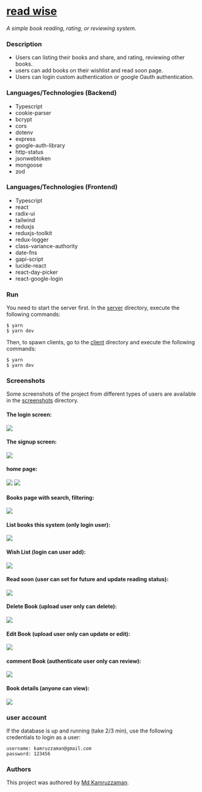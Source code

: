 # [read wise](https://read-wise-project.vercel.app/)

_A simple book reading, rating, or reviewing system._

### Description

- Users can listing their books and share, and rating, reviewing other books.
- users can add books on their wishlist and read soon page.
- Users can login custom authentication or google Oauth authentication.

### Languages/Technologies (Backend)

- Typescript
- cookie-parser
- bcrypt
- cors
- dotenv
- express
- google-auth-library
- http-status
- jsonwebtoken
- mongoose
- zod

### Languages/Technologies (Frontend)

- Typescript
- react
- radix-ui
- tailwind
- reduxjs
- reduxjs-toolkit
- redux-logger
- class-variance-authority
- date-fns
- gapi-script
- lucide-react
- react-day-picker
- react-google-login

### Run

You need to start the server first. In the [server](./backend/) directory, execute the following commands:

```
$ yarn
$ yarn dev
```

Then, to spawn clients, go to the [client](./frontend/) directory and execute the following commands:

```
$ yarn
$ yarn dev
```

### Screenshots

Some screenshots of the project from different types of users are available in the [screenshots](./screenshots/) directory.

#### The login screen:

![](./screenshots/login.png)

#### The signup screen:

![](./screenshots/signup.png)

#### home page:

![](./screenshots/home_page.jpg)
![](./screenshots/home_book.jpg)

#### Books page with search, filtering:

![](./screenshots/book_filter.png)

#### List books this system (only login user):

![](./screenshots/add_book.png)

#### Wish List (login can user add):

![](./screenshots/wishlist.png)

#### Read soon (user can set for future and update reading status):

![](./screenshots/readsoon.png)

#### Delete Book (upload user only can delete):

![](./screenshots/delete_book.png)

#### Edit Book (upload user only can update or edit):

![](./screenshots/edit_book.png)

#### comment Book (authenticate user only can review):

![](./screenshots/comment.png)

#### Book details (anyone can view):

![](./screenshots/book.png)

### user account

If the database is up and running (take 2/3 min), use the following credentials to login as a user:

```
username: kamruzzaman@gmail.com
password: 123456
```

### Authors

This project was authored by [Md Kamruzzaman](https://github.com/YeBenLing-ZAMAN/).
